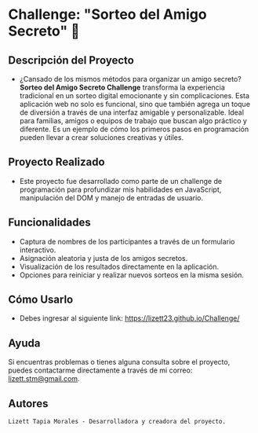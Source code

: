 # Challenge: "Sorteo del Amigo Secreto" 🎁

## Descripción del Proyecto
- ¿Cansado de los mismos métodos para organizar un amigo secreto? **Sorteo del Amigo Secreto Challenge** transforma la experiencia tradicional en un sorteo digital emocionante y sin complicaciones. Esta aplicación web no solo es funcional, sino que también agrega un toque de diversión a través de una interfaz amigable y personalizable. Ideal para familias, amigos o equipos de trabajo que buscan algo práctico y diferente. Es un ejemplo de cómo los primeros pasos en programación pueden llevar a crear soluciones creativas y útiles. 

## Proyecto Realizado
- Este proyecto fue desarrollado como parte de un challenge de programación para profundizar mis habilidades en JavaScript, manipulación del DOM y manejo de entradas de usuario.

## Funcionalidades
- Captura de nombres de los participantes a través de un formulario interactivo.
- Asignación aleatoria y justa de los amigos secretos.
- Visualización de los resultados directamente en la aplicación.
- Opciones para reiniciar y realizar nuevos sorteos en la misma sesión.

## Cómo Usarlo
- Debes ingresar al siguiente link: https://lizett23.github.io/Challenge/
## Ayuda
Si encuentras problemas o tienes alguna consulta sobre el proyecto, puedes contactarme directamente a través de mi correo: lizett.stm@gmail.com.

## Autores
`Lizett Tapia Morales - Desarrolladora y creadora del proyecto.`

